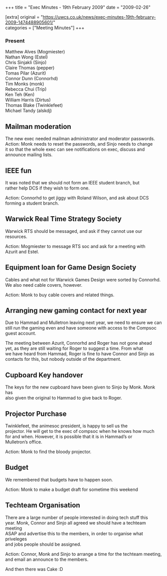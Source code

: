 +++
title = "Exec Minutes - 19th February 2009"
date = "2009-02-26"

[extra]
original = "https://uwcs.co.uk/news/exec-minutes-19th-february-2009-1474488905601/"    
categories = ["Meeting Minutes"]
+++

### Present

Matthew Alves (Mogmiester)  
Nathan Wong (Estel)  
Chris Sinjakli (Sinjo)  
Claire Thomas (pepper)  
Tomas Pilar (Azurit)  
Connor Dunn (Connorhd)  
Tim Monks (monk)  
Rebecca Chui (Trip)  
Ken Teh (Ken)  
William Harris (Dirtus)  
Thomas Blake (Twinklefeet)  
Michael Tandy (alskdj)

## Mailman moderation

The new exec needed mailman administrator and moderator passwords.  
Action: Monk needs to reset the passwords, and Sinjo needs to change  
it so that the whole exec can see notifications on exec, discuss and  
announce mailing lists.

## IEEE fun

It was noted that we should not form an IEEE student branch, but  
rather help DCS if they wish to form one.

Action: Connorhd to get jiggy with Roland Wilson, and ask about DCS  
forming a student branch.

## Warwick Real Time Strategy Society

Warwick RTS should be messaged, and ask if they cannot use our resources.

Action: Mogmiester to message RTS soc and ask for a meeting with  
Azurit and Estel.

## Equipment loan for Game Design Society

Cables and what not for Warwick Games Design were sorted by Connorhd.  
We also need cable covers, however.

Action: Monk to buy cable covers and related things.

## Arranging new gaming contact for next year

Due to Hammad and Mulletron leaving next year, we need to ensure we can  
still run the gaming even and have someone with access to the Compsoc  
guest account.

The meeting between Azurit, Connorhd and Roger has not gone ahead  
yet, as they are still waiting for Roger to suggest a time. From what  
we have heard from Hammad, Roger is fine to have Connor and Sinjo as  
contacts for this, but nobody outside of the department.

## Cupboard Key handover

The keys for the new cupboard have been given to Sinjo by Monk. Monk has  
also given the original to Hammad to give back to Roger.

## Projector Purchase

Twinklefeet, the animesoc president, is happy to sell us the  
projector. He will get to the exec of compsoc when he knows how much  
for and when. However, it is possible that it is in Hammad’s or  
Mulletron’s office.

Action: Monk to find the bloody projector.

## Budget

We remembered that budgets have to happen soon.

Action: Monk to make a budget draft for sometime this weekend

## Techteam Organisation

There are a large number of people interested in doing tech stuff this  
year. Monk, Connor and Sinjo all agreed we should have a techteam meeting  
ASAP and advertise this to the members, in order to organise what priveleges  
and jobs people should be assigned.

Action: Connor, Monk and Sinjo to arrange a time for the techteam meeting,  
and email an announce to the members.

And then there was Cake :D
